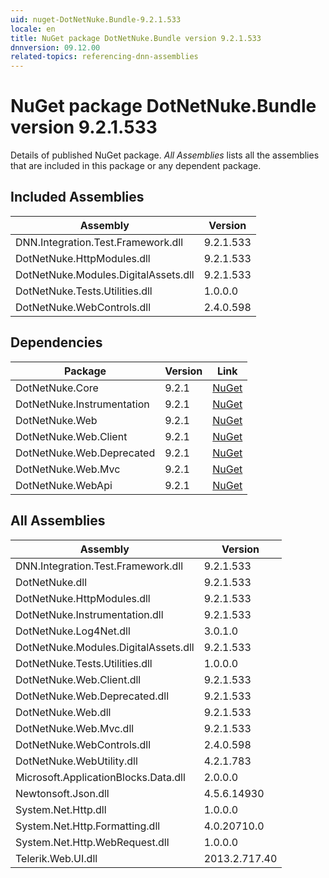 ```yaml
---
uid: nuget-DotNetNuke.Bundle-9.2.1.533
locale: en
title: NuGet package DotNetNuke.Bundle version 9.2.1.533
dnnversion: 09.12.00
related-topics: referencing-dnn-assemblies
---
```


# NuGet package DotNetNuke.Bundle version 9.2.1.533
Details of published NuGet package.
*All Assemblies* lists all the assemblies that are included in this package or any dependent package.

## Included Assemblies

|Assembly|Version|
|---|---|
|DNN.Integration.Test.Framework.dll|9.2.1.533|
|DotNetNuke.HttpModules.dll|9.2.1.533|
|DotNetNuke.Modules.DigitalAssets.dll|9.2.1.533|
|DotNetNuke.Tests.Utilities.dll|1.0.0.0|
|DotNetNuke.WebControls.dll|2.4.0.598|

## Dependencies

|Package|Version|Link|
|---|---|---|
|DotNetNuke.Core|9.2.1|[NuGet](https://www.nuget.org/packages/DotNetNuke.Core/9.2.1)|
|DotNetNuke.Instrumentation|9.2.1|[NuGet](https://www.nuget.org/packages/DotNetNuke.Instrumentation/9.2.1)|
|DotNetNuke.Web|9.2.1|[NuGet](https://www.nuget.org/packages/DotNetNuke.Web/9.2.1)|
|DotNetNuke.Web.Client|9.2.1|[NuGet](https://www.nuget.org/packages/DotNetNuke.Web.Client/9.2.1)|
|DotNetNuke.Web.Deprecated|9.2.1|[NuGet](https://www.nuget.org/packages/DotNetNuke.Web.Deprecated/9.2.1)|
|DotNetNuke.Web.Mvc|9.2.1|[NuGet](https://www.nuget.org/packages/DotNetNuke.Web.Mvc/9.2.1)|
|DotNetNuke.WebApi|9.2.1|[NuGet](https://www.nuget.org/packages/DotNetNuke.WebApi/9.2.1)|

## All Assemblies

|Assembly|Version|
|---|---|
|DNN.Integration.Test.Framework.dll|9.2.1.533|
|DotNetNuke.dll|9.2.1.533|
|DotNetNuke.HttpModules.dll|9.2.1.533|
|DotNetNuke.Instrumentation.dll|9.2.1.533|
|DotNetNuke.Log4Net.dll|3.0.1.0|
|DotNetNuke.Modules.DigitalAssets.dll|9.2.1.533|
|DotNetNuke.Tests.Utilities.dll|1.0.0.0|
|DotNetNuke.Web.Client.dll|9.2.1.533|
|DotNetNuke.Web.Deprecated.dll|9.2.1.533|
|DotNetNuke.Web.dll|9.2.1.533|
|DotNetNuke.Web.Mvc.dll|9.2.1.533|
|DotNetNuke.WebControls.dll|2.4.0.598|
|DotNetNuke.WebUtility.dll|4.2.1.783|
|Microsoft.ApplicationBlocks.Data.dll|2.0.0.0|
|Newtonsoft.Json.dll|4.5.6.14930|
|System.Net.Http.dll|1.0.0.0|
|System.Net.Http.Formatting.dll|4.0.20710.0|
|System.Net.Http.WebRequest.dll|1.0.0.0|
|Telerik.Web.UI.dll|2013.2.717.40|

